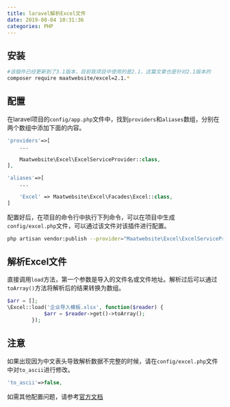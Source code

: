 ```yaml
---
title: laravel解析Excel文件
date: 2019-08-04 10:31:36
categories: PHP
---
```


## 安装

```bash
#该插件已经更新到了3.1版本，目前我项目中使用的是2.1，这篇文章也是针对2.1版本的
composer require maatwebsite/excel=2.1.*
```
<!-- more -->

## 配置

在laravel项目的`config/app.php`文件中，找到`providers`和`aliases`数组，分别在两个数组中添加下面的内容。

```php
'providers'=>[
    ...

    Maatwebsite\Excel\ExcelServiceProvider::class,
],

'aliases'=>[
    ...

    'Excel' => Maatwebsite\Excel\Facades\Excel::class,
]
```

配置好后，在项目的命令行中执行下列命令，可以在项目中生成`config/excel.php`文件，可以通过该文件对该插件进行配置。

```bash
php artisan vendor:publish --provider="Maatwebsite\Excel\ExcelServiceProvider"
```

## 解析Excel文件

直接调用`load`方法，第一个参数是导入的文件名或文件地址。解析过后可以通过`toArray()`方法将解析后的结果转换为数组。

```php
$arr = [];
\Excel::load('企业导入模板.xlsx', function($reader) {
            $arr = $reader->get()->toArray();
        });
```

## 注意
如果出现因为中文表头导致解析数据不完整的时候，请在`config/excel.php`文件中对`to_ascii`进行修改。

```php
'to_ascii'=>false,
```

如需其他配置问题，请参考[官方文档](https://laravel-excel.com/ "官方文档")